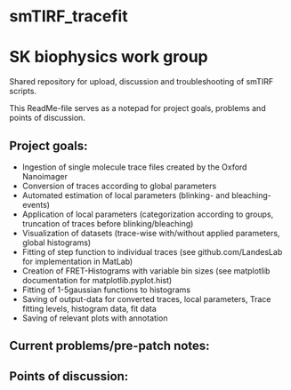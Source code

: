 # smTIRF_tracefit
# SK biophysics work group
Shared repository for upload, discussion and troubleshooting of smTIRF scripts.

This ReadMe-file serves as a notepad for project goals, problems and points of discussion.

Project goals:
- 
- Ingestion of single molecule trace files created by the Oxford Nanoimager
- Conversion of traces according to global parameters
- Automated estimation of local parameters (blinking- and bleaching-events)
- Application of local parameters (categorization according to groups, truncation of traces before blinking/bleaching)
- Visualization of datasets (trace-wise with/without applied parameters, global histograms)
- Fitting of step function to individual traces (see github.com/LandesLab for implementation in MatLab)
- Creation of FRET-Histograms with variable bin sizes (see matplotlib documentation for matplotlib.pyplot.hist)
- Fitting of 1-5gaussian functions to histograms
- Saving of output-data for converted traces, local parameters, Trace fitting levels, histogram data, fit data
- Saving of relevant plots with annotation

Current problems/pre-patch notes:
-

Points of discussion:
-
